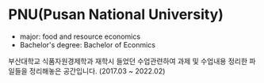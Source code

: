 # PNU(Pusan National University)
-  major: food and resource economics
-  Bachelor's degree: Bachelor of Econmics

부산대학교 식품자원경제학과 재학시 들었던 수업관련하여 과제 및 수업내용 정리한 파일들을 정리해놓은 공간입니다. (2017.03 ~ 2022.02)

